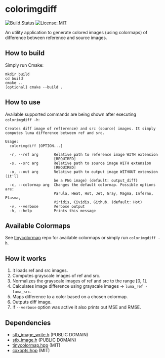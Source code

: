 # colorimgdiff
[![Build Status](https://travis-ci.com/Shot511/colorimgdiff.svg?branch=master)](https://travis-ci.com/Shot511/colorimgdiff) 
[![License: MIT](https://img.shields.io/badge/License-MIT-green.svg)](https://opensource.org/licenses/MIT)

An utility application to generate colored images (using colormaps) of difference between reference and source images.

## How to build
Simply run Cmake:
```
mkdir build
cd build
cmake ..
[optional] cmake --build .
```

## How to use
Available supported commands are being shown after executing ```colorimgdiff -h```:

```
Creates diff image of ref(erence) and src (source) images. It simply computes luma difference between ref and src.

Usage:
  colorimgdiff [OPTION...]

  -r, --ref arg       Relative path to reference image WITH extension
                      [REQUIRED]
  -s, --src arg       Relative path to source image WITH extension
                      [REQUIRED]
  -o, --out arg       Relative path to output image WITHOUT extension (it'll
                      be a PNG image) (default: output_diff)
  -c, --colormap arg  Changes the default colormap. Possible options are:
                      Parula, Heat, Hot, Jet, Gray, Magma, Inferno, Plasma,
                      Viridis, Cividis, Github. (default: Hot)
  -v, --verbose       Verbose output
  -h, --help          Prints this message
```

## Available Colormaps
See [tinycolormap](https://github.com/yuki-koyama/tinycolormap) repo for available colormaps or simply run ```colorimgdiff -h```.

## How it works
1) It loads ref and src images.
2) Computes grayscale images of ref and src.
3) Normalizes the grayscale images of ref and src to the range [0, 1].
4) Calculates image difference using grayscale images -> ```luma_ref - luma_src```.
5) Maps difference to a color based on a chosen colormap.
6) Outputs diff image.
7) If ```--verbose``` option was active it also prints out MSE and RMSE.

## Dependencies
* [stb_image_write.h](https://github.com/nothings/stb) (PUBLIC DOMAIN)
* [stb_image.h](https://github.com/nothings/stb) (PUBLIC DOMAIN)
* [tinycolormap.hpp](https://github.com/yuki-koyama/tinycolormap) (MIT)
* [cxxopts.hpp](https://github.com/jarro2783/cxxopts) (MIT)